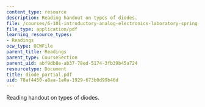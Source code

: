 ```yaml
---
content_type: resource
description: Reading handout on types of diodes.
file: /courses/6-101-introductory-analog-electronics-laboratory-spring-2007/78af4450a8aa1a0a1929673b0d99b46d_diode_partial.pdf
file_type: application/pdf
learning_resource_types:
- Readings
ocw_type: OCWFile
parent_title: Readings
parent_type: CourseSection
parent_uid: abf9db8e-ab37-78ed-5174-3fb39b45a724
resourcetype: Document
title: diode_partial.pdf
uid: 78af4450-a8aa-1a0a-1929-673b0d99b46d
---
```

Reading handout on types of diodes.


